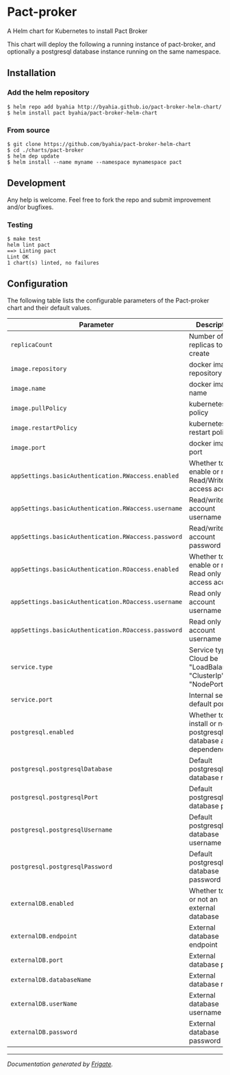 
Pact-proker
===========

A Helm chart for Kubernetes to install Pact Broker

This chart will deploy the following a running instance of pact-broker, and optionally a postgresql database instance running on the same namespace.

## Installation
### Add the helm repository
```
$ helm repo add byahia http://byahia.github.io/pact-broker-helm-chart/
$ helm install pact byahia/pact-broker-helm-chart
```
### From source
```console
$ git clone https://github.com/byahia/pact-broker-helm-chart
$ cd ./charts/pact-broker
$ helm dep update
$ helm install --name myname --namespace mynamespace pact
```
## Development
Any help is welcome. Feel free to fork the repo and submit improvement and/or bugfixes.

### Testing
```console
$ make test
helm lint pact
==> Linting pact
Lint OK
1 chart(s) linted, no failures
```

## Configuration

The following table lists the configurable parameters of the Pact-proker chart and their default values.

| Parameter                | Description             | Default        |
| ------------------------ | ----------------------- | -------------- |
| `replicaCount` | Number of pod replicas to create | `1` |
| `image.repository` | docker image repository | `"pactfoundation/pact-broker"` |
| `image.name` | docker image name | `"pact-broker"` |
| `image.pullPolicy` | kubernetes pull policy | `"IfNotPresent"` |
| `image.restartPolicy` | kubernetes restart policy | `"Always"` |
| `image.port` | docker image port | `9292` |
| `appSettings.basicAuthentication.RWaccess.enabled` | Whether to enable or not a Read/Write access account | `false` |
| `appSettings.basicAuthentication.RWaccess.username` | Read/write account username | `"pactRW"` |
| `appSettings.basicAuthentication.RWaccess.password` | Read/write account password | `"PaCtBr0k3rRW"` |
| `appSettings.basicAuthentication.ROaccess.enabled` | Whether to enable or not a Read only access account | `false` |
| `appSettings.basicAuthentication.ROaccess.username` | Read only account username | `"pactRO"` |
| `appSettings.basicAuthentication.ROaccess.password` | Read only account username | `"PaCtBr0k3rRO"` |
| `service.type` | Service type. Cloud be "LoadBalancer", "ClusterIp", "NodePort" | `"LoadBalancer"` |
| `service.port` | Internal service default port | `80` |
| `postgresql.enabled` | Whether to install or not a postgresql database as dependency | `true` |
| `postgresql.postgresqlDatabase` | Default postgresql database name | `"pact"` |
| `postgresql.postgresqlPort` | Default postgresql database port | `5432` |
| `postgresql.postgresqlUsername` | Default postgresql database username | `"postgres"` |
| `postgresql.postgresqlPassword` | Default postgresql database password | `"jemf9rAKgD"` |
| `externalDB.enabled` | Whether to use or not an external database | `false` |
| `externalDB.endpoint` | External database endpoint | `""` |
| `externalDB.port` | External database port | `5432` |
| `externalDB.databaseName` | External database name | `"pact"` |
| `externalDB.userName` | External database username | `"pactDbUser"` |
| `externalDB.password` | External database password | `"pactDbPassword"` |



---
_Documentation generated by [Frigate](https://frigate.readthedocs.io)._

